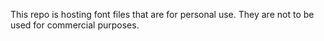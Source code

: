 This repo is hosting font files that are for personal use.
They are not to be used for commercial purposes.